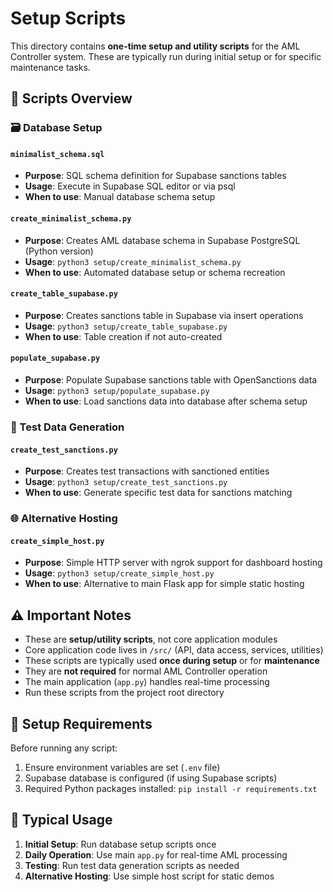 # Setup Scripts

This directory contains **one-time setup and utility scripts** for the AML Controller system. These are typically run during initial setup or for specific maintenance tasks.

## 📄 **Scripts Overview**

### **🗃️ Database Setup**

#### `minimalist_schema.sql`
- **Purpose**: SQL schema definition for Supabase sanctions tables
- **Usage**: Execute in Supabase SQL editor or via psql
- **When to use**: Manual database schema setup

#### `create_minimalist_schema.py`
- **Purpose**: Creates AML database schema in Supabase PostgreSQL (Python version)
- **Usage**: `python3 setup/create_minimalist_schema.py`
- **When to use**: Automated database setup or schema recreation

#### `create_table_supabase.py`
- **Purpose**: Creates sanctions table in Supabase via insert operations
- **Usage**: `python3 setup/create_table_supabase.py`
- **When to use**: Table creation if not auto-created

#### `populate_supabase.py`
- **Purpose**: Populate Supabase sanctions table with OpenSanctions data
- **Usage**: `python3 setup/populate_supabase.py`
- **When to use**: Load sanctions data into database after schema setup

### **🧪 Test Data Generation**

#### `create_test_sanctions.py`
- **Purpose**: Creates test transactions with sanctioned entities
- **Usage**: `python3 setup/create_test_sanctions.py`
- **When to use**: Generate specific test data for sanctions matching

### **🌐 Alternative Hosting**

#### `create_simple_host.py`
- **Purpose**: Simple HTTP server with ngrok support for dashboard hosting
- **Usage**: `python3 setup/create_simple_host.py`
- **When to use**: Alternative to main Flask app for simple static hosting

## ⚠️ **Important Notes**

- These are **setup/utility scripts**, not core application modules
- Core application code lives in `/src/` (API, data access, services, utilities)
- These scripts are typically used **once during setup** or for **maintenance**
- They are **not required** for normal AML Controller operation
- The main application (`app.py`) handles real-time processing
- Run these scripts from the project root directory

## 🔧 **Setup Requirements**

Before running any script:
1. Ensure environment variables are set (`.env` file)
2. Supabase database is configured (if using Supabase scripts)
3. Required Python packages installed: `pip install -r requirements.txt`

## 🔄 **Typical Usage**

1. **Initial Setup**: Run database setup scripts once
2. **Daily Operation**: Use main `app.py` for real-time AML processing
3. **Testing**: Run test data generation scripts as needed
4. **Alternative Hosting**: Use simple host script for static demos